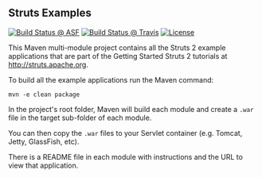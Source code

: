 Struts Examples
---------------

[![Build Status @ ASF](https://ci-builds.apache.org/buildStatus/icon?job=Struts%2FStruts-examples-master)](https://ci-builds.apache.org/job/Struts/job/Struts-examples-master/)
[![Build Status @ Travis](https://app.travis-ci.com/apache/struts-examples.svg?branch=master)](https://app.travis-ci.com/apache/struts-examples)
[![License](http://img.shields.io/:license-apache-blue.svg)](http://www.apache.org/licenses/LICENSE-2.0.html)


This Maven multi-module project contains all the Struts 2 example applications that are part of the Getting Started Struts 2 tutorials at http://struts.apache.org.

To build all the example applications run the Maven command:

```
mvn -e clean package
```

In the project's root folder, Maven will build each module and create a `.war` file in the target sub-folder of each module.

You can then copy the `.war` files to your Servlet container (e.g. Tomcat, Jetty, GlassFish, etc).

There is a README file in each module with instructions and the URL to view that application.
